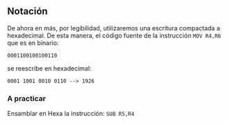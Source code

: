 ## Notación
De ahora en más, por legibilidad, utilizaremos una escritura compactada a hexadecimal. De esta manera, el código fuente de la instrucción ```MOV R4,R6``` que es en binario: 

```
0001100100100110
```

se reescribe en hexadecimal:
```
0001 1001 0010 0110 --> 1926
```

### A practicar

Ensamblar en Hexa la  instrucción: ```SUB R5,R4```